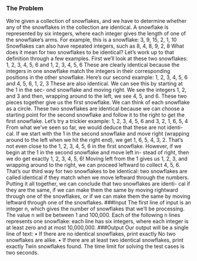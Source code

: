 ### The Problem
We’re given a collection of snowflakes, and we have to determine whether
any of the snowflakes in the collection are identical.
A snowflake is represented by six integers, where each integer gives the
length of one of the snowflake’s arms. For example, this is a snowflake:
3, 9, 15, 2, 1, 10
Snowflakes can also have repeated integers, such as
8, 4, 8, 9, 2, 8
What does it mean for two snowflakes to be identical? Let’s work up to
that definition through a few examples.
First we’ll look at these two snowflakes:
1, 2, 3, 4, 5, 6
and
1, 2, 3, 4, 5, 6
These are clearly identical because the integers in one snowflake match
the integers in their corresponding positions in the other snowflake.
Here’s our second example:
1, 2, 3, 4, 5, 6
and
4, 5, 6, 1, 2, 3
These are also identical. We can see this by starting at the 1 in the sec-
ond snowflake and moving right. We see the integers 1, 2, and 3 and then,
wrapping around to the left, we see 4, 5, and 6. These two pieces together
give us the first snowflake.
We can think of each snowflake as a circle. These two snowflakes are
identical because we can choose a starting point for the second snowflake
and follow it to the right to get the first snowflake.
Let’s try a trickier example:
1, 2, 3, 4, 5, 6
and
3, 2, 1, 6, 5, 4
From what we’ve seen so far, we would deduce that these are not identi-
cal. If we start with the 1 in the second snowflake and move right (wrapping
around to the left when we hit the right end), we get 1, 6, 5, 4, 3, 2. That’s
not even close to the 1, 2, 3, 4, 5, 6 in the first snowflake.
However, if we begin at the 1 in the second snowflake and move left in-
stead of right, then we do get exactly 1, 2, 3, 4, 5, 6! Moving left from the 1
gives us 1, 2, 3, and wrapping around to the right, we can proceed leftward
to collect 4, 5, 6.
That’s our third way for two snowflakes to be identical: two snowflakes
are called identical if they match when we move leftward through the
numbers.
Putting it all together, we can conclude that two snowflakes are identi-
cal if they are the same, if we can make them the same by moving rightward
through one of the snowflakes, or if we can make them the same by moving
leftward through one of the snowflakes.
###Input
The first line of input is an integer n, which gives the number of snowflakes
that we’ll be processing. The value n will be between 1 and 100,000. Each
of the following n lines represents one snowflake: each line has six integers,
where each integer is at least zero and at most 10,000,000.
###Output
Our output will be a single line of text:
•
 If there are no identical snowflakes, print exactly
No two snowflakes are alike.
•
 If there are at least two identical snowflakes, print exactly
Twin snowflakes found.
The time limit for solving the test cases is two seconds.
